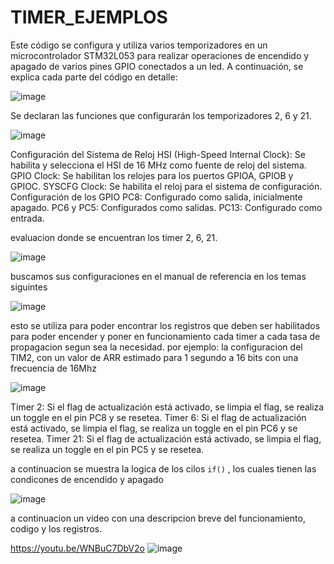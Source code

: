 # TIMER_EJEMPLOS

Este código se configura y utiliza varios temporizadores en un microcontrolador STM32L053 para realizar operaciones de encendido y apagado de varios pines GPIO conectados a un led. A continuación, se explica cada parte del código en detalle:

![image](https://github.com/ByronRC89/TIMER_EJEMPLOS/assets/159856194/5476f6e7-4ed2-4a57-aaea-4f024c8a3b06)

Se declaran las funciones que configurarán los temporizadores 2, 6 y 21.

![image](https://github.com/ByronRC89/TIMER_EJEMPLOS/assets/159856194/9d6438cc-6297-4905-adef-c6df0a3e6539)

Configuración del Sistema de Reloj
HSI (High-Speed Internal Clock): Se habilita y selecciona el HSI de 16 MHz como fuente de reloj del sistema.
GPIO Clock: Se habilitan los relojes para los puertos GPIOA, GPIOB y GPIOC.
SYSCFG Clock: Se habilita el reloj para el sistema de configuración.
Configuración de los GPIO
PC8: Configurado como salida, inicialmente apagado.
PC6 y PC5: Configurados como salidas.
PC13: Configurado como entrada.

evaluacion donde se encuentran los timer 2, 6, 21.

![image](https://github.com/ByronRC89/TIMER_EJEMPLOS/assets/159856194/ca286e15-6205-43f6-9df2-1df2098fc376)

buscamos sus configuraciones en el manual de referencia en los temas siguintes 

![image](https://github.com/ByronRC89/TIMER_EJEMPLOS/assets/159856194/07e6784d-545c-499f-9f21-13acd046f743)

esto se utiliza para poder encontrar los registros que deben ser habilitados para poder encender y poner en funcionamiento cada timer a cada tasa de propagacion segun sea la necesidad.
por ejemplo: la configuracion del TIM2, con un valor de ARR estimado para 1 segundo a 16 bits con una frecuencia de 16Mhz

![image](https://github.com/ByronRC89/TIMER_EJEMPLOS/assets/159856194/68a51485-0d98-46f5-bbbd-d1875d36f4d7)

Timer 2: Si el flag de actualización está activado, se limpia el flag, se realiza un toggle en el pin PC8 y se resetea.
Timer 6: Si el flag de actualización está activado, se limpia el flag, se realiza un toggle en el pin PC6 y se resetea.
Timer 21: Si el flag de actualización está activado, se limpia el flag, se realiza un toggle en el pin PC5 y se resetea.

a continuacion se muestra la logica de los cilos ```if()``` , los cuales tienen las condicones de encendido y apagado 

![image](https://github.com/ByronRC89/TIMER_EJEMPLOS/assets/159856194/80290b37-e094-4bbc-8080-cd67a384f180)

a continuacion un video con una descripcion breve del funcionamiento, codigo y los registros.

https://youtu.be/WNBuC7DbV2o ![image](https://github.com/ByronRC89/TIMER_EJEMPLOS/assets/159856194/f4b71041-2b19-4eba-8926-4ef222294a10)

